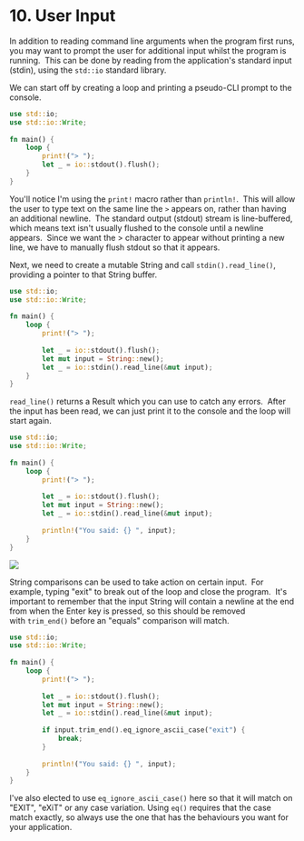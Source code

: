 # 10. User Input

In addition to reading command line arguments when the program first runs, you may want to prompt the user for additional input whilst the program is running.  This can be done by reading from the application's standard input (stdin), using the `std::io` standard library.

We can start off by creating a loop and printing a pseudo-CLI prompt to the console.

```rust
use std::io;  
use std::io::Write;  
  
fn main() {  
    loop {  
        print!("> ");  
        let _ = io::stdout().flush();  
    }  
}
```

You'll notice I'm using the `print!` macro rather than `println!`.  This will allow the user to type text on the same line the `>` appears on, rather than having an additional newline.  The standard output (stdout) stream is line-buffered, which means text isn't usually flushed to the console until a newline appears.  Since we want the > character to appear without printing a new line, we have to manually flush stdout so that it appears.

Next, we need to create a mutable String and call `stdin().read_line()`, providing a pointer to that String buffer.

```rust
use std::io;  
use std::io::Write;  
  
fn main() {  
    loop {  
        print!("> ");  
        
        let _ = io::stdout().flush();  
        let mut input = String::new();  
        let _ = io::stdin().read_line(&mut input);  
    }  
}
```

`read_line()` returns a Result which you can use to catch any errors.  After the input has been read, we can just print it to the console and the loop will start again.

```rust
use std::io;  
use std::io::Write;  
  
fn main() {  
    loop {  
        print!("> ");  
  
        let _ = io::stdout().flush();  
        let mut input = String::new();  
        let _ = io::stdin().read_line(&mut input);  
  
        println!("You said: {} ", input);  
    }  
}
```

![](https://files.cdn.thinkific.com/file_uploads/584845/images/42b/326/93c/you-said-output.png)

String comparisons can be used to take action on certain input.  For example, typing "exit" to break out of the loop and close the program.  It's important to remember that the input String will contain a newline at the end from when the Enter key is pressed, so this should be removed with `trim_end()` before an "equals" comparison will match.

```rust
use std::io;  
use std::io::Write;  
  
fn main() {  
    loop {  
        print!("> ");  
  
        let _ = io::stdout().flush();  
        let mut input = String::new();  
        let _ = io::stdin().read_line(&mut input);  
  
        if input.trim_end().eq_ignore_ascii_case("exit") {  
            break;  
        }  
  
        println!("You said: {} ", input);  
    }  
}
```

I've also elected to use `eq_ignore_ascii_case()` here so that it will match on "EXIT", "eXiT" or any case variation. Using `eq()` requires that the case match exactly, so always use the one that has the behaviours you want for your application.